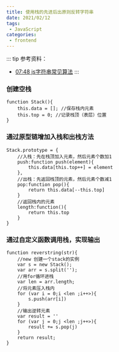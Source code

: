 ```yaml
---
title: 使用栈的先进后出原则反转字符串
date: 2021/02/12
tags:
 - JavaScript
categories:
 - frontend
---
```


::: tip 参考资料：
- [07:48 js字符串常见算法](https://www.bilibili.com/video/BV1RQ4y1D7UC?p=7&spm_id_from=pageDriver)
::: 

### 创建空栈
```
function Stack(){
    this.data = []; //保存栈内元素
    this.top = 0; //记录栈顶（表层）位置
}
```

### 通过原型链增加入栈和出栈方法
```
Stack.prototype = {
    //入栈：先在栈顶加入元素，然后元素个数加1
    push:function push(element){
        this.data[this.top++] = element
    },
    //出栈：先返回栈顶的元素，然后元素个数减1
    pop:function pop(){
        return this.data[--this.top]
    }
    //返回栈内的元素
    length:function(){
        return this.top
    }
}
```

### 通过自定义函数调用栈，实现输出
```
function reverstring(str){
    //new 创建一个stack的实例
    var s = new Stack();
    var arr = s.split('');
    //用for循环进栈
    var len = arr.length;
    //将元素压入栈内
    for (var i = 0;i <len ;i++>){
        s.push(arr[i])
    }
    //输出逆转元素
    var result = ''
    for (var j = 0;j <len ;j++>){
        result += s.pop(j)
    }
    return result;
}
```
